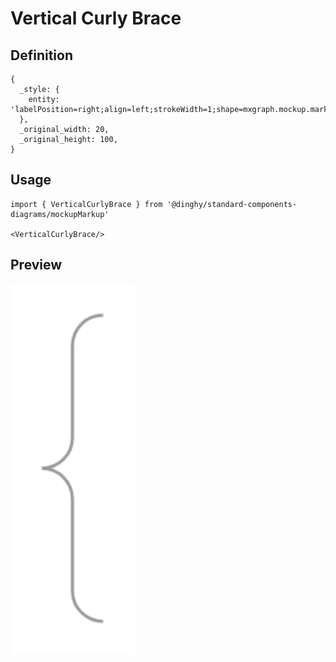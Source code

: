 # Vertical Curly Brace

## Definition

```
{
  _style: { 
    entity: 'labelPosition=right;align=left;strokeWidth=1;shape=mxgraph.mockup.markup.curlyBrace;html=1;shadow=0;dashed=0;strokeColor=#999999;direction=north;',
  },
  _original_width: 20,
  _original_height: 100,
}
```

## Usage

```
import { VerticalCurlyBrace } from '@dinghy/standard-components-diagrams/mockupMarkup'

<VerticalCurlyBrace/>
```

## Preview

<img src="./vertical-curly-brace.png" width="200"/>
